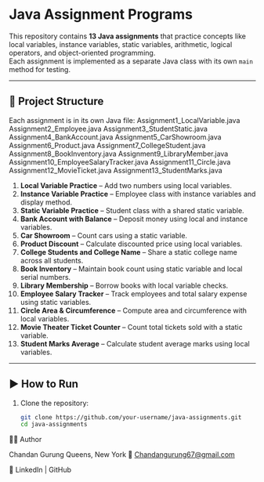 # Java Assignment Programs

This repository contains **13 Java assignments** that practice concepts like local variables, instance variables, static variables, arithmetic, logical operators, and object-oriented programming.  
Each assignment is implemented as a separate Java class with its own `main` method for testing.

---

## 📂 Project Structure
Each assignment is in its own Java file:
Assignment1_LocalVariable.java
Assignment2_Employee.java
Assignment3_StudentStatic.java
Assignment4_BankAccount.java
Assignment5_CarShowroom.java
Assignment6_Product.java
Assignment7_CollegeStudent.java
Assignment8_BookInventory.java
Assignment9_LibraryMember.java
Assignment10_EmployeeSalaryTracker.java
Assignment11_Circle.java
Assignment12_MovieTicket.java
Assignment13_StudentMarks.java
1. **Local Variable Practice** – Add two numbers using local variables.  
2. **Instance Variable Practice** – Employee class with instance variables and display method.  
3. **Static Variable Practice** – Student class with a shared static variable.  
4. **Bank Account with Balance** – Deposit money using local and instance variables.  
5. **Car Showroom** – Count cars using a static variable.  
6. **Product Discount** – Calculate discounted price using local variables.  
7. **College Students and College Name** – Share a static college name across all students.  
8. **Book Inventory** – Maintain book count using static variable and local serial numbers.  
9. **Library Membership** – Borrow books with local variable checks.  
10. **Employee Salary Tracker** – Track employees and total salary expense using static variables.  
11. **Circle Area & Circumference** – Compute area and circumference with local variables.  
12. **Movie Theater Ticket Counter** – Count total tickets sold with a static variable.  
13. **Student Marks Average** – Calculate student average marks using local variables.  

---

## ▶️ How to Run
1. Clone the repository:
   ```bash
   git clone https://github.com/your-username/java-assignments.git
   cd java-assignments
👨‍💻 Author

Chandan Gurung
Queens, New York
📧 Chandangurung67@gmail.com

🔗 LinkedIn
 | GitHub

